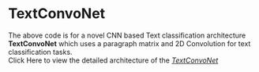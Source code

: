 # TextConvoNet
The above code is for a novel CNN based Text classification architecture **TextConvoNet** which uses a paragraph matrix and 2D Convolution for text classification tasks.
<br>
Click Here to view the detailed architecture of the [*TextConvoNet*](https://drive.google.com/file/d/1Q7kuPXbtMQtRNGUj-Tmg9hIgSI_2mv5k/view?usp=sharing)
<br>
